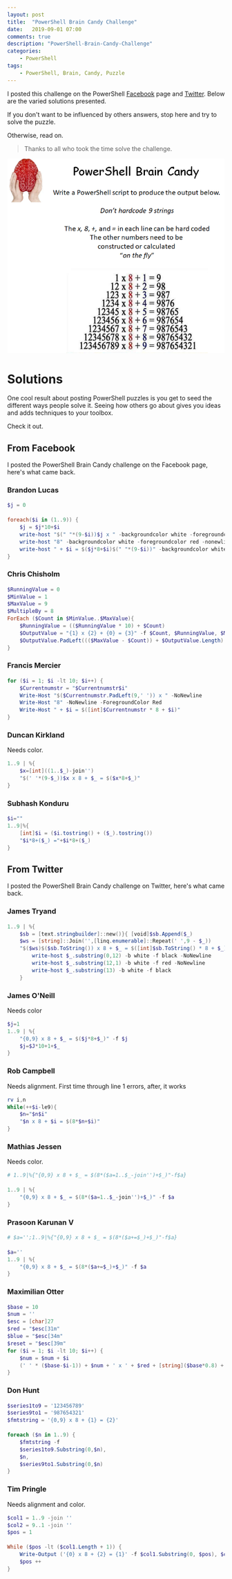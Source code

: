 ```yaml
---
layout: post
title:  "PowerShell Brain Candy Challenge"
date:   2019-09-01 07:00
comments: true
description: "PowerShell-Brain-Candy-Challenge"
categories:
    - PowerShell
tags:
    - PowerShell, Brain, Candy, Puzzle
---
```


I posted this challenge on the PowerShell [Facebook](https://www.facebook.com/groups/powershell/permalink/2529810203743809/) page and [Twitter](https://twitter.com/dfinke/status/1167559940598370304). Below are the varied solutions presented.

If you don't want to be influenced by others answers, stop here and try to solve the puzzle.

Otherwise, read on.

> Thanks to all who took the time solve the challenge.

![](/images/posts/powerShellBrainCandy.png)

# Solutions

One cool result about posting PowerShell puzzles is you get to seed the different ways people solve it. Seeing how others go about gives you ideas and adds techniques to your toolbox.

Check it out.

## From Facebook

I posted the PowerShell Brain Candy challenge on the Facebook page, here's what came back.

### Brandon Lucas

```powershell
$j = 0

foreach($i in (1..9)) {
    $j = $j*10+$i
    write-host "$(" "*(9-$i))$j x " -backgroundcolor white -foregroundcolor black -nonewline
    write-host "8" -backgroundcolor white -foregroundcolor red -nonewline
    write-host " + $i = $($j*8+$i)$(" "*(9-$i))" -backgroundcolor white -foregroundcolor black
}
```

### Chris Chisholm

```powershell
$RunningValue = 0
$MinValue = 1
$MaxValue = 9
$MultipleBy = 8
ForEach ($Count in $MinValue..$MaxValue){
    $RunningValue = (($RunningValue * 10) + $Count)
    $OutputValue = "{1} x {2} + {0} = {3}" -f $Count, $RunningValue, $MultipleBy, $(($RunningValue * $MultipleBy) + $Count)
    $OutputValue.PadLeft((($MaxValue - $Count)) + $OutputValue.Length)
}
```

### Francis Mercier

```powershell
for ($i = 1; $i -lt 10; $i++) {
    $Currentnumstr = "$Currentnumstr$i"
    Write-Host "$($Currentnumstr.PadLeft(9,' ')) x " -NoNewline
    Write-Host "8" -NoNewline -ForegroundColor Red
    Write-Host " + $i = $([int]$Currentnumstr * 8 + $i)"
}
```

### Duncan Kirkland

Needs color.

```powershell
1..9 | %{
    $x=[int]((1..$_)-join'')
    "$(' '*(9-$_))$x x 8 + $_ = $($x*8+$_)"
}
```

### Subhash Konduru

```powershell
$i=""
1..9|%{
    [int]$i = ($i.tostring() + ($_).tostring())
    "$i*8+($_) ="+$i*8+($_)
}
```

## From Twitter
I posted the PowerShell Brain Candy challenge on Twitter, here's what came back.

### James Tryand

```powershell
1..9 | %{
    $sb = [text.stringbuilder]::new()}{ [void]$sb.Append($_)
    $ws = [string]::Join('',[linq.enumerable]::Repeat(' ',9 - $_))
    "$($ws)$($sb.ToString()) x 8 + $_ = $([int]$sb.ToString() * 8 + $_)$($ws)" } | %{
        write-host $_.substring(0,12) -b white -f black -NoNewline
        write-host $_.substring(12,1) -b white -f red -NoNewline
        write-host $_.substring(13) -b white -f black
    }
```

### James O'Neill

Needs color

```powershell
$j=1
1..9 | %{
    "{0,9} x 8 + $_ = $($j*8+$_)" -f $j
    $j=$J*10+1+$_
}
```

### Rob Campbell

Needs alignment. First time through line 1 errors, after, it works

```powershell
rv i,n
While(++$i-le9){
    $n="$n$i"
    "$n x 8 + $i = $(8*$n+$i)"
}
```

### Mathias Jessen

Needs color.

```powershell
# 1..9|%{"{0,9} x 8 + $_ = $(8*($a=1..$_-join'')+$_)"-f$a}

1..9 | %{
    "{0,9} x 8 + $_ = $(8*($a=1..$_-join'')+$_)" -f $a
}
```

### Prasoon Karunan V


```powershell
# $a='';1..9|%{"{0,9} x 8 + $_ = $(8*($a+=$_)+$_)"-f$a}

$a=''
1..9 | %{
    "{0,9} x 8 + $_ = $(8*($a+=$_)+$_)" -f $a
}

```

### Maximilian Otter

```powershell
$base = 10
$num = ''
$esc = [char]27
$red = "$esc[31m"
$blue = "$esc[34m"
$reset = "$esc[39m"
for ($i = 1; $i -lt 10; $i++) {
    $num = $num + $i
    (' ' * ($base-$i-1)) + $num + ' x ' + $red + [string]($base*0.8) + $reset + ' + ' + $blue + $i + $reset + ' = ' + [string]([int32]$num * ($base * 0.8) + $i)
}
```

### Don Hunt

```powershell
$series1to9 = '123456789'
$series9to1 = '987654321'
$fmtstring = '{0,9} x 8 + {1} = {2}'

foreach ($n in 1..9) {
    $fmtstring -f
    $series1to9.Substring(0,$n),
    $n,
    $series9to1.Substring(0,$n)
}
```

### Tim Pringle

Needs alignment and color.

```powershell
$col1 = 1..9 -join ''
$col2 = 9..1 -join ''
$pos = 1

While ($pos -lt ($col1.Length + 1)) {
    Write-Output ('{0} x 8 + {2} = {1}' -f $col1.Substring(0, $pos), $col2.Substring(0, $pos), $col1.Substring($pos - 1, 1))
    $pos ++
}
```